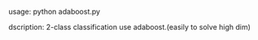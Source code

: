 usage:
python adaboost.py

dscription:
2-class classification use adaboost.(easily to solve high dim)
